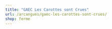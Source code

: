 ```yaml
---
title: "GAEC Les Carottes sont Crues"
url: /arcangues/gaec-les-carottes-sont-crues/
shop: ferme
---
```

